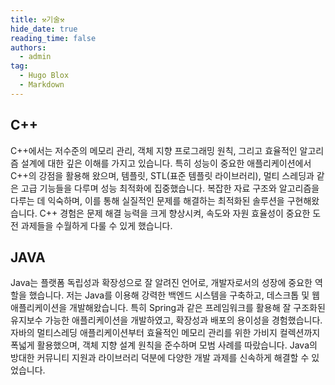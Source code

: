 ```yaml
---
title: ⚒️기술⚒️
hide_date: true
reading_time: false
authors:
  - admin
tag:
  - Hugo Blox
  - Markdown
---
```


## C++
C++에서는 저수준의 메모리 관리, 객체 지향 프로그래밍 원칙, 그리고 효율적인 알고리즘 설계에 대한 깊은 이해를 가지고 있습니다. 특히 성능이 중요한 애플리케이션에서 C++의 강점을 활용해 왔으며, 템플릿, STL(표준 템플릿 라이브러리), 멀티 스레딩과 같은 고급 기능들을 다루며 성능 최적화에 집중했습니다. 복잡한 자료 구조와 알고리즘을 다루는 데 익숙하며, 이를 통해 실질적인 문제를 해결하는 최적화된 솔루션을 구현해왔습니다. C++ 경험은 문제 해결 능력을 크게 향상시켜, 속도와 자원 효율성이 중요한 도전 과제들을 수월하게 다룰 수 있게 했습니다.

## JAVA
Java는 플랫폼 독립성과 확장성으로 잘 알려진 언어로, 개발자로서의 성장에 중요한 역할을 했습니다. 저는 Java를 이용해 강력한 백엔드 시스템을 구축하고, 데스크톱 및 웹 애플리케이션을 개발해왔습니다. 특히 Spring과 같은 프레임워크를 활용해 잘 구조화된 유지보수 가능한 애플리케이션을 개발하였고, 확장성과 배포의 용이성을 경험했습니다. 자바의 멀티스레딩 애플리케이션부터 효율적인 메모리 관리를 위한 가비지 컬렉션까지 폭넓게 활용했으며, 객체 지향 설계 원칙을 준수하며 모범 사례를 따랐습니다. Java의 방대한 커뮤니티 지원과 라이브러리 덕분에 다양한 개발 과제를 신속하게 해결할 수 있었습니다.